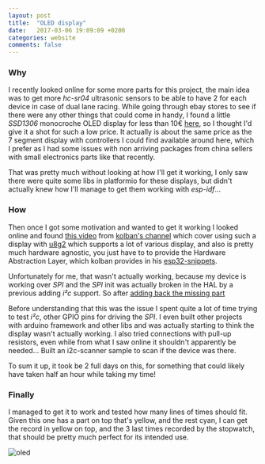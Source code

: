 ```yaml
---
layout: post
title:  "OLED display"
date:   2017-03-06 19:09:09 +0200
categories: website
comments: false
---
```

### Why

I recently looked online for some more parts for this project, the main idea was
to get more *hc-sr04* ultrasonic sensors to be able to have 2 for each device
in case of dual lane racing. While going through ebay stores to see if there
were any other things that could come in handy, I found a little *SSD1306*
monocroche OLED display for less than 10€
[here](http://www.ebay.fr/itm/272479121829), so I thought I'd give it a shot for
such a low price. It actually is about the same price as the 7 segment display
with controllers I could find available around here, which I prefer as I had
some issues with non arriving packages from china sellers with small electronics
parts like that recently.

That was pretty much without looking at how I'll get it working, I only saw
there were quite some libs in platformio for these displays, but didn't actually
knew how I'll manage to get them working with *esp-idf*...

### How

Then once I got some motivation and wanted to get it working I looked online and
found [this video](https://www.youtube.com/watch?v=MipOGBStBbI) from [kolban's
channel](https://www.youtube.com/channel/UChKn_BlaVrMrhEquPNI6HuQ) which cover
using such a display with [u8g2](https://github.com/olikraus/u8g2) which
supports a lot of various display, and also is pretty much hardware agnostic,
you just have to to provide the Hardware Abstraction Layer, which kolban
provides in his
[esp32-snippets](https://github.com/nkolban/esp32-snippets/tree/master/hardware/displays/U8G2).

Unfortunately for me, that wasn't actually working, because my device is working
over *SPI* and the *SPI* init was actually broken in the HAL by a previous
adding *i²c* support. So after [adding back the missing
part](https://github.com/nkolban/esp32-snippets/commit/6caf622543d29e72b1bb6b74dffaabca712b32a3)

Before understanding that this was the issue I spent quite a lot of time trying
to test *i²c*, other GPIO pins for driving the *SPI*. I even built other
projects with arduino framework and other libs and was actually starting to
think the display wasn't actually working. I also tried connections with pull-up
resistors, even while from what I saw online it shouldn't apparently be
needed... Built an i2c-scanner sample to scan if the device was there.

To sum it up, it took be 2 full days on this, for something that could likely
have taken half an hour while taking my time!

### Finally

I managed to get it to work and tested how many lines of times should fit.
Given this one has a part on top that's yellow, and the rest cyan, I can get the
record in yellow on top, and the 3 last times recorded by the stopwatch, that
should be pretty much perfect for its intended use.

![oled]({{site.baseurl}}/static/img/oled.jpg)
